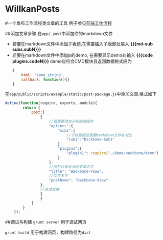WillkanPosts
============
#一个发布工作流程类文章的工具
例子参见[前端工作流程](http://willkan.github.io/blog/html/Workflow/)

##添加文章步骤
在`app/_post`中添加你的markdown文件

* 若要在markdown文件中添加子表题,在需要插入子表题处输入 __{{{md-sub subs.subN}}}__
* 若要在markdown文件中添加js的demo, 在需要显示demo处输入 __{{{code plugins.codeN}}}__ demo应符合CMD模块且返回数据格式应为
   ```javascript
   {
       html: 'some string',
       callback: function(){}
   }
   ```

在`app/public/scripts/example/static/post-package.js`中添加文章,格式如下
```javascript
define(function(require, exports, module){
        return {
            post:[
                {
                    //若需要添加子标题或插件
                    "options":{
                        "subs":{
                            //子标题键注意跟markdown文件名对应
                            "sub1":"Backbone-Sub1"
                        },
                        "plugins":{
                            "plugin1": require("./demo/backbone/demo")
                        }
                    },
                    //侧栏目录显示的文章名字
                    "title": "Backbone-View",
                    //文件名字
                    "postName": "Backbone-View"
                },
                //其他文章
                {
                }
            ]
        }
    });
```
##调试与构建
`grunt server` 用于调试网页

`grunt build` 用于构建网页，构建路径为`diat`
